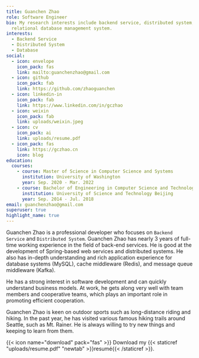 ```yaml
---
title: Guanchen Zhao
role: Software Engineer
bio: My research interests include backend service, distributed system, and
  relational database management system.
interests:
  - Backend Service
  - Distributed System
  - Database
social:
  - icon: envelope
    icon_pack: fas
    link: mailto:guanchenzhao@gmail.com
  - icon: github
    icon_pack: fab
    link: https://github.com/zhaoguanchen
  - icon: linkedin-in
    icon_pack: fab
    link: https://www.linkedin.com/in/gczhao
  - icon: weixin
    icon_pack: fab
    link: uploads/weixin.jpeg
  - icon: cv
    icon_pack: ai
    link: uploads/resume.pdf
  - icon_pack: fas
    link: https://gczhao.cn
    icon: blog
education:
  courses:
    - course: Master of Science in Computer Science and Systems
      institution: University of Washington
      year: Sep. 2020 - Mar. 2022
    - course: Bachelor of Engineering in Computer Science and Technology
      institution: University of Science and Technology Beijing
      year: Sep. 2014 - Jul. 2018
email: guanchenzhao@gmail.com
superuser: true
highlight_name: true
---
```

Guanchen Zhao is a professional developer who focuses on `Backend Service` and `Distributed System`. Guanchen Zhao has nearly 3 years of full-time working experience in the field of back-end services. He is good at the development of Spring-based web services and distributed systems. He also has in-depth understanding and rich application experience for database systems (MySQL), cache middleware (Redis), and message queue middleware (Kafka).

He has a strong interest in software development and can quickly understand business models. At work, he gets along very well with team members and cooperative teams, which plays an important role in promoting efficient cooperation.

Guanchen Zhao is keen on outdoor sports such as long-distance riding and hiking. In the past year, he has visited various famous hiking trails around Seattle, such as Mt. Rainer. He is always willing to try new things and keeping to learn from them.

{{< icon name="download" pack="fas" >}} Download my {{< staticref "uploads/resume.pdf" "newtab" >}}resumé{{< /staticref >}}.